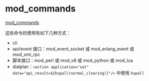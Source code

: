 # mod_commands

[mod_commands](https://developer.signalwire.com/freeswitch/FreeSWITCH-Explained/Modules/mod_commands_1966741/)

这些命令的使用有如下几种方式：
- cli
- api/event 接口：mod_event_socket 或 mod_erlang_event 或 mod_xml_rpc
- 脚本接口：mod_perl 或 mod_v8 或 mod_python 或 mod_lua
- dialplan：`<action application="set" data="api_result=${hupall(normal_clearing)}"/>` 中使用 `hupall`
